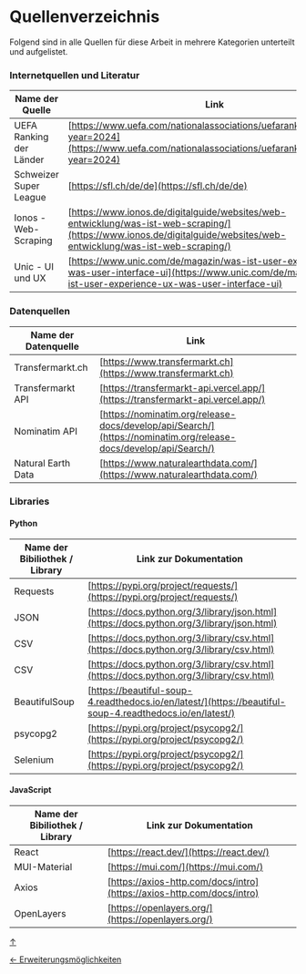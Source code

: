 <a id="top"></a>

# Quellenverzeichnis
<div id="quellenverzeichnis"></div>

Folgend sind in alle Quellen für diese Arbeit in mehrere Kategorien unterteilt und aufgelistet.

### Internetquellen und Literatur
<div id="literatur"></div>

| Name der Quelle            | Link                                             |
|----------------------------|--------------------------------------------------|
| UEFA Ranking der Länder    | [https://www.uefa.com/nationalassociations/uefarankings/country/?year=2024](https://www.uefa.com/nationalassociations/uefarankings/country/?year=2024)  |
| Schweizer Super League     | [https://sfl.ch/de/de](https://sfl.ch/de/de)                         |
| Ionos - Web-Scraping        | [https://www.ionos.de/digitalguide/websites/web-entwicklung/was-ist-web-scraping/](https://www.ionos.de/digitalguide/websites/web-entwicklung/was-ist-web-scraping/)    |
| Unic - UI und UX        | [https://www.unic.com/de/magazin/was-ist-user-experience-ux-was-user-interface-ui](https://www.unic.com/de/magazin/was-ist-user-experience-ux-was-user-interface-ui)    |


### Datenquellen
<div id="datenquellen"></div>

| Name der Datenquelle       | Link                                             |
|----------------------------|--------------------------------------------------|
| Transfermarkt.ch           | [https://www.transfermarkt.ch](https://www.transfermarkt.ch)  |
| Transfermarkt API          | [https://transfermarkt-api.vercel.app/](https://transfermarkt-api.vercel.app/)             |
| Nominatim API              | [https://nominatim.org/release-docs/develop/api/Search/](https://nominatim.org/release-docs/develop/api/Search/)        |
| Natural Earth Data         | [https://www.naturalearthdata.com/](https://www.naturalearthdata.com/)         |


### Libraries
<div id="libraries"></div>

#### Python

| Name der Bibiliothek / Library       | Link zur Dokumentation                |
|----------------------------|--------------------------------------------------|
| Requests            | [https://pypi.org/project/requests/](https://pypi.org/project/requests/)  |
| JSON                | [https://docs.python.org/3/library/json.html](https://docs.python.org/3/library/json.html)             |
| CSV                 | [https://docs.python.org/3/library/csv.html](https://docs.python.org/3/library/csv.html)             |
| CSV                 | [https://docs.python.org/3/library/csv.html](https://docs.python.org/3/library/csv.html)             |
| BeautifulSoup       | [https://beautiful-soup-4.readthedocs.io/en/latest/](https://beautiful-soup-4.readthedocs.io/en/latest/)       |
| psycopg2            | [https://pypi.org/project/psycopg2/](https://pypi.org/project/psycopg2/)             |
| Selenium            | [https://pypi.org/project/psycopg2/](https://pypi.org/project/psycopg2/)             |

#### JavaScript

| Name der Bibiliothek / Library       | Link zur Dokumentation                |
|----------------------------|--------------------------------------------------|
| React               | [https://react.dev/](https://react.dev/)  |
| MUI-Material        | [https://mui.com/](https://mui.com/)             |
| Axios               | [https://axios-http.com/docs/intro](https://axios-http.com/docs/intro)             |
| OpenLayers          | [https://openlayers.org/](https://openlayers.org/)             |



[↑](#top)


<div style="display: flex; justify-content: space-between;">
  <div>
    <a href="ausblick.html">← Erweiterungsmöglichkeiten</a>
  </div>
  <div>
  </div>
</div>

